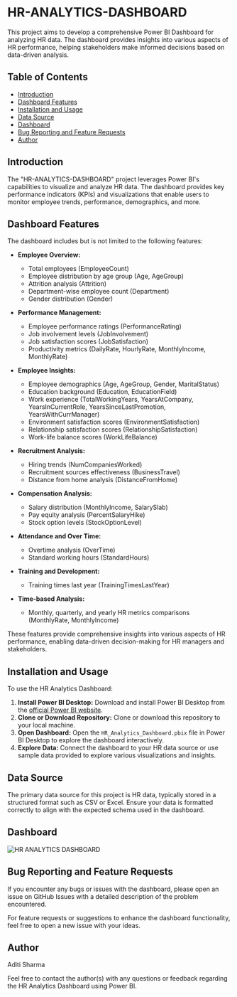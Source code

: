 # HR-ANALYTICS-DASHBOARD

This project aims to develop a comprehensive Power BI Dashboard for analyzing HR data. The dashboard provides insights into various aspects of HR performance, helping stakeholders make informed decisions based on data-driven analysis.

## Table of Contents
- [Introduction](#introduction)
- [Dashboard Features](#dashboard-features)
- [Installation and Usage](#installation-and-usage)
- [Data Source](#data-source)
- [Dashboard](#dashboard)
- [Bug Reporting and Feature Requests](#bug-reporting-and-feature-requests)
- [Author](#author)

## Introduction
The "HR-ANALYTICS-DASHBOARD" project leverages Power BI's capabilities to visualize and analyze HR data. The dashboard provides key performance indicators (KPIs) and visualizations that enable users to monitor employee trends, performance, demographics, and more.

## Dashboard Features

The dashboard includes but is not limited to the following features:

- **Employee Overview:**
  - Total employees (EmployeeCount)
  - Employee distribution by age group (Age, AgeGroup)
  - Attrition analysis (Attrition)
  - Department-wise employee count (Department)
  - Gender distribution (Gender)

- **Performance Management:**
  - Employee performance ratings (PerformanceRating)
  - Job involvement levels (JobInvolvement)
  - Job satisfaction scores (JobSatisfaction)
  - Productivity metrics (DailyRate, HourlyRate, MonthlyIncome, MonthlyRate)

- **Employee Insights:**
  - Employee demographics (Age, AgeGroup, Gender, MaritalStatus)
  - Education background (Education, EducationField)
  - Work experience (TotalWorkingYears, YearsAtCompany, YearsInCurrentRole, YearsSinceLastPromotion, YearsWithCurrManager)
  - Environment satisfaction scores (EnvironmentSatisfaction)
  - Relationship satisfaction scores (RelationshipSatisfaction)
  - Work-life balance scores (WorkLifeBalance)

- **Recruitment Analysis:**
  - Hiring trends (NumCompaniesWorked)
  - Recruitment sources effectiveness (BusinessTravel)
  - Distance from home analysis (DistanceFromHome)

- **Compensation Analysis:**
  - Salary distribution (MonthlyIncome, SalarySlab)
  - Pay equity analysis (PercentSalaryHike)
  - Stock option levels (StockOptionLevel)

- **Attendance and Over Time:**
  - Overtime analysis (OverTime)
  - Standard working hours (StandardHours)

- **Training and Development:**
  - Training times last year (TrainingTimesLastYear)

- **Time-based Analysis:**
  - Monthly, quarterly, and yearly HR metrics comparisons (MonthlyRate, MonthlyIncome)

These features provide comprehensive insights into various aspects of HR performance, enabling data-driven decision-making for HR managers and stakeholders.

## Installation and Usage
To use the HR Analytics Dashboard:

1. **Install Power BI Desktop:** Download and install Power BI Desktop from the [official Power BI website](https://powerbi.microsoft.com/).
2. **Clone or Download Repository:** Clone or download this repository to your local machine.
3. **Open Dashboard:** Open the `HR_Analytics_Dashboard.pbix` file in Power BI Desktop to explore the dashboard interactively.
4. **Explore Data:** Connect the dashboard to your HR data source or use sample data provided to explore various visualizations and insights.

## Data Source
The primary data source for this project is HR data, typically stored in a structured format such as CSV or Excel. Ensure your data is formatted correctly to align with the expected schema used in the dashboard. 

## Dashboard
![HR ANALYTICS DASHBOARD](https://github.com/aditi-sharma12/HR-ANALYTICS-DASHBOARD/assets/125428111/5793f2a3-5cd9-4a0f-8839-bb58c2bf9c2f)


## Bug Reporting and Feature Requests
If you encounter any bugs or issues with the dashboard, please open an issue on GitHub Issues with a detailed description of the problem encountered.

For feature requests or suggestions to enhance the dashboard functionality, feel free to open a new issue with your ideas.

## Author
Aditi Sharma

Feel free to contact the author(s) with any questions or feedback regarding the HR Analytics Dashboard using Power BI.

